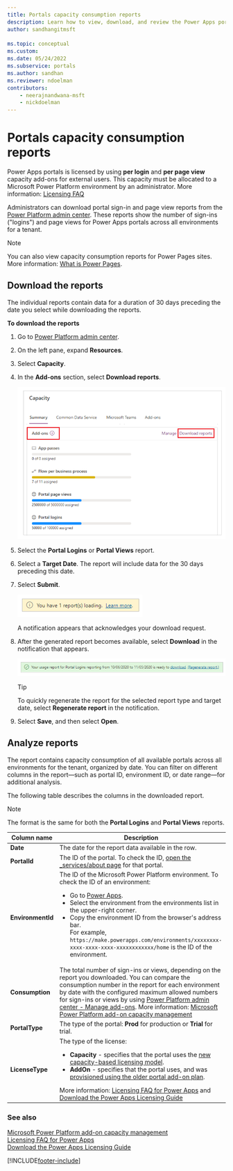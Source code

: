```yaml
---
title: Portals capacity consumption reports
description: Learn how to view, download, and review the Power Apps portals capacity consumption reports from the Power Platform admin center.
author: sandhangitmsft

ms.topic: conceptual
ms.custom: 
ms.date: 05/24/2022
ms.subservice: portals
ms.author: sandhan
ms.reviewer: ndoelman
contributors:
    - neerajnandwana-msft
    - nickdoelman
---
```

 
# Portals capacity consumption reports

Power Apps portals is licensed by using **per login** and **per page view** capacity add-ons for external users. This capacity must be allocated to a Microsoft Power Platform environment by an administrator. More information: [Licensing FAQ](/power-platform/admin/powerapps-flow-licensing-faq#portals)

Administrators can download portal sign-in and page view reports from the [Power Platform admin center](https://admin.powerplatform.com). These reports show the number of sign-ins ("logins") and page views for Power Apps portals across all environments for a tenant.

> [!NOTE]
> You can also view capacity consumption reports for Power Pages sites. More information: [What is Power Pages](/power-pages/introduction).

## Download the reports

The individual reports contain data for a duration of 30 days preceding the date you select while downloading the reports.
<!--markdownlint-disable MD036-->
**To download the reports**
<!--markdownlint-enable MD036-->
1. Go to [Power Platform admin center](https://admin.powerplatform.com).

1. On the left pane, expand **Resources**.

1. Select **Capacity**.

1. In the **Add-ons** section, select **Download reports**.

    ![Add-ons.](media/portal-consumption-reports/summary-add-ons.png "Add-ons")

1. Select the **Portal Logins** or **Portal Views** report.

1. Select a **Target Date**. The report will include data for the 30 days preceding this date.

1. Select **Submit**.

    ![Confirmation for the request.](media/portal-consumption-reports/confirmation.png "Confirmation for the request")

    A notification appears that acknowledges your download request.

1. After the generated report becomes available, select **Download** in the notification that appears.

    ![Notification that the report is ready to download.](media/portal-consumption-reports/download-notification.png "Notification that the report is ready to download")

    > [!TIP]
    > To quickly regenerate the report for the selected report type and target date, select **Regenerate report** in the notification.

1. Select **Save**, and then select **Open**.

## Analyze reports

The report contains capacity consumption of all available portals across all environments for the tenant, organized by date. You can filter on different columns in the report&mdash;such as portal ID, environment ID, or date range&mdash;for additional analysis.

The following table describes the columns in the downloaded report.

> [!NOTE]
> The format is the same for both the **Portal Logins** and **Portal Views** reports.

| Column name | Description |
| - | - |
| **Date** | The date for the report data available in the row. |
| **PortalId** | The ID of the portal. To check the ID, [open the _services/about page](clear-server-side-cache.md) for that portal. |
| **EnvironmentId** | The ID of the Microsoft Power Platform environment. To check the ID of an environment: <ul><li> Go to [Power Apps](https://make.powerapps.com). </li><li> Select the environment from the environments list in the upper-right corner. </li> <li> Copy the environment ID from the browser's address bar. <br> For example, `https://make.powerapps.com/environments/xxxxxxxx-xxxx-xxxx-xxxx-xxxxxxxxxxxx/home` is the ID of the environment. </li> </ul> |
| **Consumption** | The total number of sign-ins or views, depending on the report you downloaded. You can compare the consumption number in the report for each environment by date with the configured maximum allowed numbers for sign-ins or views by using [Power Platform admin center - Manage add-ons](https://admin.powerplatform.microsoft.com/resources/capacity#add-ons). More information: [Microsoft Power Platform add-on capacity management](/power-platform/admin/capacity-add-on) |
| **PortalType** | The type of the portal: **Prod** for production or **Trial** for trial. |
| **LicenseType** | The type of the license: <ul> <li> **Capacity** - specifies that the portal uses the [new capacity-based licensing model](/power-platform/admin/powerapps-flow-licensing-faq#portals). </li> <li> **AddOn** - specifies that the portal uses, and was [provisioned using the older portal add-on plan](../provision-portal-add-on.md). </li> </ul> More information: [Licensing FAQ for Power Apps](/power-platform/admin/powerapps-flow-licensing-faq#portals) and [Download the Power Apps Licensing Guide](https://go.microsoft.com/fwlink/?linkid=2085130)

### See also

[Microsoft Power Platform add-on capacity management](/power-platform/admin/capacity-add-on)  
[Licensing FAQ for Power Apps](/power-platform/admin/powerapps-flow-licensing-faq#portals)  
[Download the Power Apps Licensing Guide](https://go.microsoft.com/fwlink/?linkid=2085130)


[!INCLUDE[footer-include](../../../includes/footer-banner.md)]